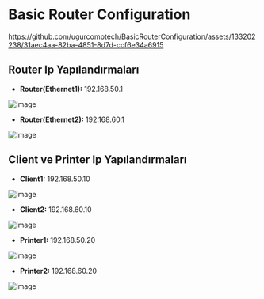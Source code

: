 # Basic Router Configuration



https://github.com/ugurcomptech/BasicRouterConfiguration/assets/133202238/31aec4aa-82ba-4851-8d7d-ccf6e34a6915


## Router Ip Yapılandırmaları

- **Router(Ethernet1):** 192.168.50.1

![image](https://github.com/ugurcomptech/BasicRouterConfiguration/assets/133202238/b3020f04-d29b-4913-9607-8fd2cbb1c645)


- **Router(Ethernet2):** 192.168.60.1

![image](https://github.com/ugurcomptech/BasicRouterConfiguration/assets/133202238/19b9b612-c6f5-48a7-ad8f-d24c055a7823)

## Client ve Printer Ip Yapılandırmaları

- **Client1:** 192.168.50.10

![image](https://github.com/ugurcomptech/BasicRouterConfiguration/assets/133202238/d0669a9c-f8a8-4b95-9393-199cb2670054)

  
- **Client2:** 192.168.60.10

![image](https://github.com/ugurcomptech/BasicRouterConfiguration/assets/133202238/9bba41b4-ed98-417e-aa40-1515104c6912)


- **Printer1:** 192.168.50.20

![image](https://github.com/ugurcomptech/BasicRouterConfiguration/assets/133202238/a3dc8496-1588-49c6-b539-8a75bbee2409)

  
- **Printer2:** 192.168.60.20

![image](https://github.com/ugurcomptech/BasicRouterConfiguration/assets/133202238/c715f4be-5d65-4914-99a8-bb97ba97a5bd)
